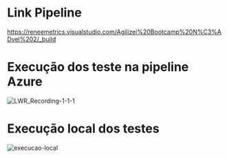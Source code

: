 # Link Pipeline

https://reneemetrics.visualstudio.com/Agilizei%20Bootcamp%20N%C3%ADvel%202/_build


# Execução dos teste na pipeline Azure


![LWR_Recording-_1_-_1_-_1_](https://user-images.githubusercontent.com/52136006/114477417-7e56fe80-9bd2-11eb-8d55-cb6e6915c037.gif)


# Execução local dos testes

![execucao-local](https://user-images.githubusercontent.com/52136006/114475677-12bf6200-9bcf-11eb-8350-463d2c0b3f9b.gif)





